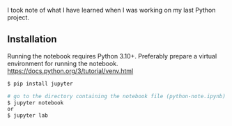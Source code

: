 I took note of what I have learned when I was working on my last Python project.

## Installation
Running the notebook requires Python 3.10+. 
Preferably prepare a virtual environment for running the notebook.
https://docs.python.org/3/tutorial/venv.html
```bash
$ pip install jupyter

# go to the directory containing the notebook file (python-note.ipynb)
$ jupyter notebook
or
$ jupyter lab
```